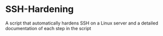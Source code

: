 # SSH-Hardening
A script that automatically hardens SSH on a Linux server and a detailed documentation of each step in the script
